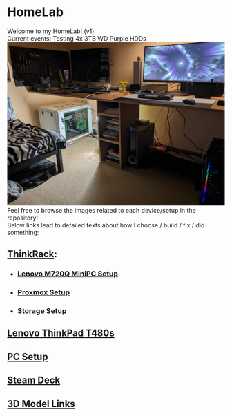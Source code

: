 # HomeLab
Welcome to my HomeLab! (v1)  
Current events: Testing 4x 3TB WD Purple HDDs  
![Full HomeLab/Setup](images/Room&#32;Setup/PXL_20231231_210041993&#32;-&#32;Copy.jpg)
Feel free to browse the images related to each device/setup in the repository!  
Below links lead to detailed texts about how I choose / build / fix / did something:
## [ThinkRack](markdown/ThinkRack_Setup.md):
- ### [Lenovo M720Q MiniPC Setup](markdown/Lenovo_M720Q_Setup.md)
- ### [Proxmox Setup](markdown/Proxmox_Setup.md)
- ### [Storage Setup](markdown/Storage_Setup.md)
## [Lenovo ThinkPad T480s](markdown/Lenovo_ThinkPad_T480s_Setup.md)
## [PC Setup](markdown/PC_Setup.md)
## [Steam Deck](markdown/Steam_Deck_Setup.md)
## [3D Model Links](markdown/3D_Model_Links.md)
